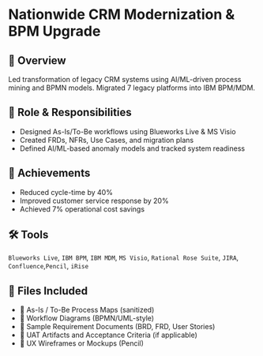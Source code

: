 # Nationwide CRM Modernization & BPM Upgrade

## 📌 Overview
Led transformation of legacy CRM systems using AI/ML-driven process mining and BPMN models. Migrated 7 legacy platforms into IBM BPM/MDM.

## 🧩 Role & Responsibilities
- Designed As-Is/To-Be workflows using Blueworks Live & MS Visio
- Created FRDs, NFRs, Use Cases, and migration plans
- Defined AI/ML-based anomaly models and tracked system readiness

## 🚀 Achievements
- Reduced cycle-time by 40%
- Improved customer service response by 20%
- Achieved 7% operational cost savings

## 🛠️ Tools
`Blueworks Live`, `IBM BPM`, `IBM MDM`, `MS Visio`, `Rational Rose Suite`, `JIRA`, `Confluence`,`Pencil`, `iRise`

## 📁 Files Included
- 🧭 As-Is / To-Be Process Maps (sanitized)
- 🔄 Workflow Diagrams (BPMN/UML-style)
- 📄 Sample Requirement Documents (BRD, FRD, User Stories)
- 🧪 UAT Artifacts and Acceptance Criteria (if applicable)
- 🧱 UX Wireframes or Mockups (Pencil)
